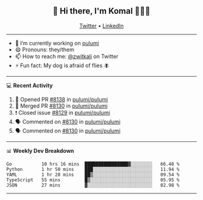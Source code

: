 <h2 align="center"> 👋 Hi there, I'm Komal 🧑🏾‍💻 </h2>
<p align="center">
    <a href="https://twitter.com/zwitkali">Twitter</a> •
    <a href="https://www.linkedin.com/in/komal-ali/">LinkedIn</a>
</p>

--------

- 🔭 I’m currently working on [pulumi](https://github.com/pulumi/pulumi)
- 😄 Pronouns: they/them
- 📫 How to reach me: [@zwitkali](https://twitter.com/zwitkali) on Twitter
- ⚡ Fun fact: My dog is afraid of flies 🪰

--------
💻 **Recent Activity**

<!--START_SECTION:activity-->
1. 💪 Opened PR [#8138](https://github.com/pulumi/pulumi/pull/8138) in [pulumi/pulumi](https://github.com/pulumi/pulumi)
2. 🎉 Merged PR [#8130](https://github.com/pulumi/pulumi/pull/8130) in [pulumi/pulumi](https://github.com/pulumi/pulumi)
3. ❗️ Closed issue [#8129](https://github.com/pulumi/pulumi/issues/8129) in [pulumi/pulumi](https://github.com/pulumi/pulumi)
4. 🗣 Commented on [#8130](https://github.com/pulumi/pulumi/issues/8130) in [pulumi/pulumi](https://github.com/pulumi/pulumi)
5. 🗣 Commented on [#8130](https://github.com/pulumi/pulumi/issues/8130) in [pulumi/pulumi](https://github.com/pulumi/pulumi)
<!--END_SECTION:activity-->

--------

📊 **Weekly Dev Breakdown**
<!--START_SECTION:waka-->
```text
Go           10 hrs 16 mins  ████████████████▓░░░░░░░░   66.48 % 
Python       1 hr 50 mins    ███░░░░░░░░░░░░░░░░░░░░░░   11.94 % 
YAML         1 hr 28 mins    ██▒░░░░░░░░░░░░░░░░░░░░░░   09.54 % 
TypeScript   55 mins         █▒░░░░░░░░░░░░░░░░░░░░░░░   05.95 % 
JSON         27 mins         ▓░░░░░░░░░░░░░░░░░░░░░░░░   02.98 % 
```
<!--END_SECTION:waka-->

--------
